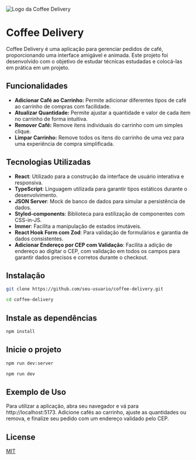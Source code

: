 
![Logo da Coffee Delivery](src/assets/logo.tsx)

# Coffee Delivery

Coffee Delivery é uma aplicação para gerenciar pedidos de café, proporcionando uma interface amigável e animada. Este projeto foi desenvolvido com o objetivo de estudar técnicas estudadas e colocá-las em prática em um projeto.

## Funcionalidades
- **Adicionar Café ao Carrinho:** Permite adicionar diferentes tipos de café ao carrinho de compras com facilidade.
- **Atualizar Quantidade:** Permite ajustar a quantidade e valor de cada item no carrinho de forma intuitiva.
- **Remover Café:** Remove itens individuais do carrinho com um simples clique.
- **Limpar Carrinho:** Remove todos os itens do carrinho de uma vez para uma experiência de compra simplificada.


## Tecnologias Utilizadas
- **React**: Utilizado para a construção da interface de usuário interativa e responsiva.
- **TypeScript**: Linguagem utilizada para garantir tipos estáticos durante o desenvolvimento.
- **JSON Server**: Mock de banco de dados para simular a persistência de dados.
- **Styled-components**: Biblioteca para estilização de componentes com CSS-in-JS.
- **Immer**: Facilita a manipulação de estados imutáveis.
- **React Hook Form com Zod**: Para validação de formulários e garantia de dados consistentes.
- **Adicionar Endereço por CEP com Validação**: Facilita a adição de endereço ao digitar o CEP, com validação em todos os campos para garantir dados precisos e corretos durante o checkout.
## Instalação

```bash
git clone https://github.com/seu-usuario/coffee-delivery.git

cd coffee-delivery
```
    
## Instale as dependências
 ```bash
 npm install
 ```

## Inicie o projeto

```bash
npm run dev:server

npm run dev
```

## Exemplo de Uso
Para utilizar a aplicação, abra seu navegador e vá para http://localhost:5173. Adicione cafés ao carrinho, ajuste as quantidades ou remova, e finalize seu pedido com um endereço validado pelo CEP.
## License

[MIT](https://choosealicense.com/licenses/mit/)

